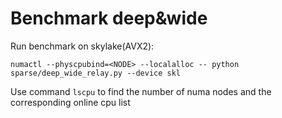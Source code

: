 # Benchmark deep&wide

Run benchmark on skylake(AVX2):
```
numactl --physcpubind=<NODE> --localalloc -- python sparse/deep_wide_relay.py --device skl
```

Use command `lscpu` to find the number of numa nodes and the corresponding online cpu list
